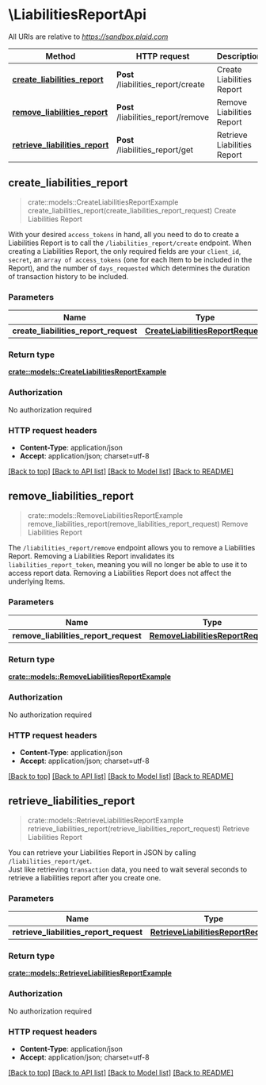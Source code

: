 # \LiabilitiesReportApi

All URIs are relative to *https://sandbox.plaid.com*

Method | HTTP request | Description
------------- | ------------- | -------------
[**create_liabilities_report**](LiabilitiesReportApi.md#create_liabilities_report) | **Post** /liabilities_report/create | Create Liabilities Report
[**remove_liabilities_report**](LiabilitiesReportApi.md#remove_liabilities_report) | **Post** /liabilities_report/remove | Remove Liabilities Report
[**retrieve_liabilities_report**](LiabilitiesReportApi.md#retrieve_liabilities_report) | **Post** /liabilities_report/get | Retrieve Liabilities Report



## create_liabilities_report

> crate::models::CreateLiabilitiesReportExample create_liabilities_report(create_liabilities_report_request)
Create Liabilities Report

With your desired `access_tokens` in hand, all you need to do to create a Liabilities Report is to call the `/liabilities_report/create` endpoint.  When creating a Liabilities Report, the only required fields are your `client_id`, `secret`, an `array of access_tokens` (one for each Item to be included in the Report), and the number of `days_requested` which determines the duration of transaction history to be included.

### Parameters


Name | Type | Description  | Required | Notes
------------- | ------------- | ------------- | ------------- | -------------
**create_liabilities_report_request** | [**CreateLiabilitiesReportRequest**](CreateLiabilitiesReportRequest.md) |  | [required] |

### Return type

[**crate::models::CreateLiabilitiesReportExample**](CreateLiabilitiesReportExample.md)

### Authorization

No authorization required

### HTTP request headers

- **Content-Type**: application/json
- **Accept**: application/json; charset=utf-8

[[Back to top]](#) [[Back to API list]](../README.md#documentation-for-api-endpoints) [[Back to Model list]](../README.md#documentation-for-models) [[Back to README]](../README.md)


## remove_liabilities_report

> crate::models::RemoveLiabilitiesReportExample remove_liabilities_report(remove_liabilities_report_request)
Remove Liabilities Report

The `/liabilities_report/remove` endpoint allows you to remove a Liabilities Report. Removing a Liabilities Report invalidates its `liabilities_report_token`, meaning you will no longer be able to use it to access report data. Removing a Liabilities Report does not affect the underlying Items.

### Parameters


Name | Type | Description  | Required | Notes
------------- | ------------- | ------------- | ------------- | -------------
**remove_liabilities_report_request** | [**RemoveLiabilitiesReportRequest**](RemoveLiabilitiesReportRequest.md) |  | [required] |

### Return type

[**crate::models::RemoveLiabilitiesReportExample**](RemoveLiabilitiesReportExample.md)

### Authorization

No authorization required

### HTTP request headers

- **Content-Type**: application/json
- **Accept**: application/json; charset=utf-8

[[Back to top]](#) [[Back to API list]](../README.md#documentation-for-api-endpoints) [[Back to Model list]](../README.md#documentation-for-models) [[Back to README]](../README.md)


## retrieve_liabilities_report

> crate::models::RetrieveLiabilitiesReportExample retrieve_liabilities_report(retrieve_liabilities_report_request)
Retrieve Liabilities Report

You can retrieve your Liabilities Report in JSON by calling `/liabilities_report/get`.  <br /> Just like retrieving `transaction` data, you need to wait several seconds to retrieve a liabilities report after you create one.

### Parameters


Name | Type | Description  | Required | Notes
------------- | ------------- | ------------- | ------------- | -------------
**retrieve_liabilities_report_request** | [**RetrieveLiabilitiesReportRequest**](RetrieveLiabilitiesReportRequest.md) |  | [required] |

### Return type

[**crate::models::RetrieveLiabilitiesReportExample**](RetrieveLiabilitiesReportExample.md)

### Authorization

No authorization required

### HTTP request headers

- **Content-Type**: application/json
- **Accept**: application/json; charset=utf-8

[[Back to top]](#) [[Back to API list]](../README.md#documentation-for-api-endpoints) [[Back to Model list]](../README.md#documentation-for-models) [[Back to README]](../README.md)

